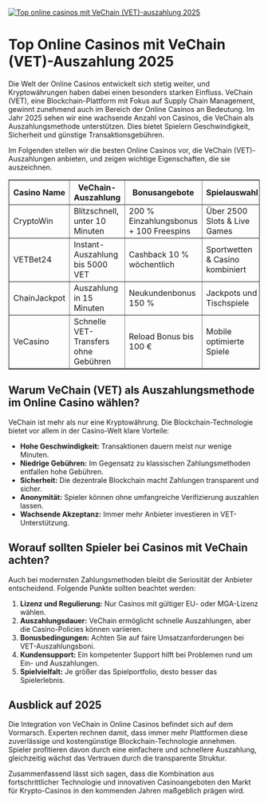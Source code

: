 [![Top online casinos mit VeChain (VET)-auszahlung 2025](https://123-caf.pages.dev/gitsignup.png)](https://vrmoo.ru/Bt82HjjY)

<h1>Top Online Casinos mit VeChain (VET)-Auszahlung 2025</h1>  <p>Die Welt der Online Casinos entwickelt sich stetig weiter, und Kryptowährungen haben dabei einen besonders starken Einfluss. VeChain (VET), eine Blockchain-Plattform mit Fokus auf Supply Chain Management, gewinnt zunehmend auch im Bereich der Online Casinos an Bedeutung. Im Jahr 2025 sehen wir eine wachsende Anzahl von Casinos, die VeChain als Auszahlungsmethode unterstützen. Dies bietet Spielern Geschwindigkeit, Sicherheit und günstige Transaktionsgebühren.</p>  <p>Im Folgenden stellen wir die besten Online Casinos vor, die VeChain (VET)-Auszahlungen anbieten, und zeigen wichtige Eigenschaften, die sie auszeichnen.</p>  <table border="1" cellpadding="8" cellspacing="0" style="border-collapse: collapse; width: 100%;">   <thead>     <tr>       <th>Casino Name</th>       <th>VeChain-Auszahlung</th>       <th>Bonusangebote</th>       <th>Spielauswahl</th>       <th>Kundensupport</th>     </tr>   </thead>   <tbody>     <tr>       <td>CryptoWin</td>       <td>Blitzschnell, unter 10 Minuten</td>       <td>200 % Einzahlungsbonus + 100 Freespins</td>       <td>Über 2500 Slots & Live Games</td>       <td>24/7 Live Chat</td>     </tr>     <tr>       <td>VETBet24</td>       <td>Instant-Auszahlung bis 5000 VET</td>       <td>Cashback 10 % wöchentlich</td>       <td>Sportwetten & Casino kombiniert</td>       <td>E-Mail Support & FAQ</td>     </tr>     <tr>       <td>ChainJackpot</td>       <td>Auszahlung in 15 Minuten</td>       <td>Neukundenbonus 150 %</td>       <td>Jackpots und Tischspiele</td>       <td>Live Chat & Telefon</td>     </tr>     <tr>       <td>VeCasino</td>       <td>Schnelle VET-Transfers ohne Gebühren</td>       <td>Reload Bonus bis 100 €</td>       <td>Mobile optimierte Spiele</td>       <td>Multilingualer Support</td>     </tr>   </tbody> </table>  <h2>Warum VeChain (VET) als Auszahlungsmethode im Online Casino wählen?</h2>  <p>VeChain ist mehr als nur eine Kryptowährung. Die Blockchain-Technologie bietet vor allem in der Casino-Welt klare Vorteile:</p>  <ul>   <li><strong>Hohe Geschwindigkeit:</strong> Transaktionen dauern meist nur wenige Minuten.</li>   <li><strong>Niedrige Gebühren:</strong> Im Gegensatz zu klassischen Zahlungsmethoden entfallen hohe Gebühren.</li>   <li><strong>Sicherheit:</strong> Die dezentrale Blockchain macht Zahlungen transparent und sicher.</li>   <li><strong>Anonymität:</strong> Spieler können ohne umfangreiche Verifizierung auszahlen lassen.</li>   <li><strong>Wachsende Akzeptanz:</strong> Immer mehr Anbieter investieren in VET-Unterstützung.</li> </ul>  <h2>Worauf sollten Spieler bei Casinos mit VeChain achten?</h2>  <p>Auch bei modernsten Zahlungsmethoden bleibt die Seriosität der Anbieter entscheidend. Folgende Punkte sollten beachtet werden:</p>  <ol>   <li><strong>Lizenz und Regulierung:</strong> Nur Casinos mit gültiger EU- oder MGA-Lizenz wählen.</li>   <li><strong>Auszahlungsdauer:</strong> VeChain ermöglicht schnelle Auszahlungen, aber die Casino-Policies können variieren.</li>   <li><strong>Bonusbedingungen:</strong> Achten Sie auf faire Umsatzanforderungen bei VET-Auszahlungsboni.</li>   <li><strong>Kundensupport:</strong> Ein kompetenter Support hilft bei Problemen rund um Ein- und Auszahlungen.</li>   <li><strong>Spielvielfalt:</strong> Je größer das Spielportfolio, desto besser das Spielerlebnis.</li> </ol>  <h2>Ausblick auf 2025</h2>  <p>Die Integration von VeChain in Online Casinos befindet sich auf dem Vormarsch. Experten rechnen damit, dass immer mehr Plattformen diese zuverlässige und kostengünstige Blockchain-Technologie annehmen. Spieler profitieren davon durch eine einfachere und schnellere Auszahlung, gleichzeitig wächst das Vertrauen durch die transparente Struktur.</p>  <p>Zusammenfassend lässt sich sagen, dass die Kombination aus fortschrittlicher Technologie und innovativen Casinoangeboten den Markt für Krypto-Casinos in den kommenden Jahren maßgeblich prägen wird.</p>